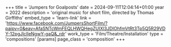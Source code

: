 +++
title = 'Jumpers for Goalposts'
date = 2024-09-11T12:04:14+01:00
year = 2022
description = 'original music for short film, directed by Thomas Girffiths'
embed_type = 'learn-link'
link = 'https://www.facebook.com/JumpersShortFilm/?paipv=0&eav=AfaSNTcWmFEQLHWQHegZUIXl3JDIOhfmVtRt3Tp5Q5R29VDY-12pgJlclleNgwY-gaQ&_rdr'
work_type = 'Film/Theatre/Installation'
type = 'compositions'
[params]
    page_class = 'composition'
+++
